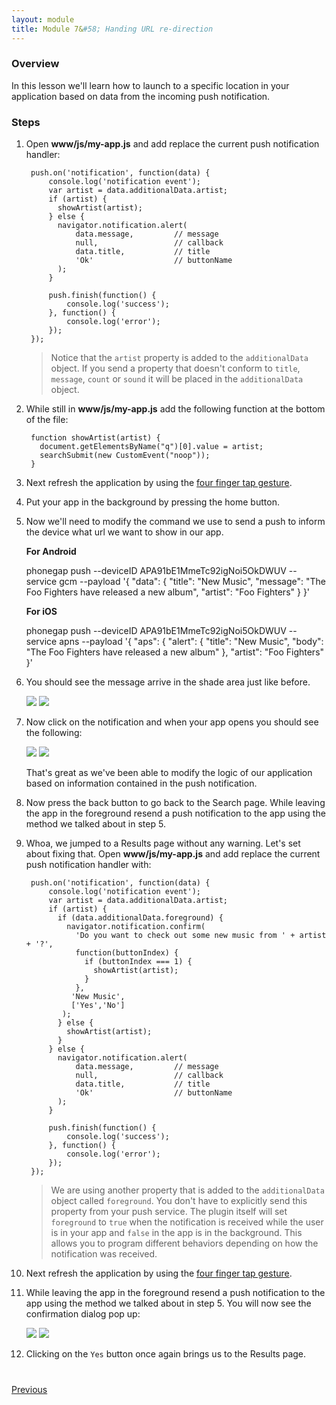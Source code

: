 ```yaml
---
layout: module
title: Module 7&#58; Handing URL re-direction
---
```

### Overview
In this lesson we'll learn how to launch to a specific location in your application based on data from the incoming push notification.

### Steps

1. Open **www/js/my-app.js** and add replace the current push notification handler:

        push.on('notification', function(data) {
            console.log('notification event');
            var artist = data.additionalData.artist;
            if (artist) {
              showArtist(artist);
            } else {
              navigator.notification.alert(
                  data.message,         // message
                  null,                 // callback
                  data.title,           // title
                  'Ok'                  // buttonName
              );         
            }

            push.finish(function() {
                console.log('success');
            }, function() {
                console.log('error');
            });     
        });

   > Notice that the `artist` property is added to the `additionalData` object. If you send a property that doesn't conform to `title`, `message`, `count` or `sound` it will be placed in the `additionalData` object.

2. While still in **www/js/my-app.js** add the following function at the bottom of the file:

        function showArtist(artist) {
          document.getElementsByName("q")[0].value = artist;
          searchSubmit(new CustomEvent("noop"));
        }

3. Next refresh the application by using the [four finger tap gesture](http://docs.phonegap.com/references/developer-app/gestures/).

4. Put your app in the background by pressing the home button.

5. Now we'll need to modify the command we use to send a push to inform the device what url we want to show in our app.

   **For Android**       

      phonegap push --deviceID APA91bE1MmeTc92igNoi5OkDWUV --service gcm --payload '{ "data": { "title": "New Music", "message": "The Foo Fighters have released a new album", "artist": "Foo Fighters" } }'

   **For iOS**            

      phonegap push --deviceID APA91bE1MmeTc92igNoi5OkDWUV --service apns --payload '{ "aps": { "alert": { "title": "New Music", "body": "The Foo Fighters have released a new album" }, "artist": "Foo Fighters" }'

6. You should see the message arrive in the shade area just like before.

    <img class="screenshot" src="images/push8.png"/>
    <img class="screenshot" src="images/push2-ios.png"/>

7. Now click on the notification and when your app opens you should see the following:

    <img class="screenshot" src="images/push4.png"/>
    <img class="screenshot" src="images/push4-ios.png"/>

   That's great as we've been able to modify the logic of our application based on information contained in the push notification.

8. Now press the back button to go back to the Search page. While leaving the app in the foreground resend a push notification to the app using the method we talked about in step 5.

9. Whoa, we jumped to a Results page without any warning. Let's set about fixing that. Open **www/js/my-app.js** and add replace the current push notification handler with:

        push.on('notification', function(data) {
            console.log('notification event');
            var artist = data.additionalData.artist;
            if (artist) {
              if (data.additionalData.foreground) {
                navigator.notification.confirm(
                  'Do you want to check out some new music from ' + artist + '?',
                  function(buttonIndex) {
                    if (buttonIndex === 1) {
                      showArtist(artist);
                    }
                  },
                 'New Music',
                 ['Yes','No']
               );
              } else {
                showArtist(artist);
              }
            } else {
              navigator.notification.alert(
                  data.message,         // message
                  null,                 // callback
                  data.title,           // title
                  'Ok'                  // buttonName
              );         
            }

            push.finish(function() {
                console.log('success');
            }, function() {
                console.log('error');
            });     
        });

   > We are using another property that is added to the `additionalData` object called `foreground`. You don't have to explicitly send this property from your push service. The plugin itself will set `foreground` to `true` when the notification is received while the user is in your app and `false` in the app is in the background. This allows you to program different behaviors depending on how the notification was received.

10. Next refresh the application by using the [four finger tap gesture](http://docs.phonegap.com/references/developer-app/gestures/).

11. While leaving the app in the foreground resend a push notification to the app using the method we talked about in step 5. You will now see the confirmation dialog pop up:

    <img class="screenshot" src="images/push5.png"/>
    <img class="screenshot" src="images/push5-ios.png"/>

12. Clicking on the `Yes` button once again brings us to the Results page.

<div class="row" style="margin-top:40px;">
   <div class="col-sm-12">
       <a href="module6.html" class="btn btn-default"><i class="glyphicon glyphicon-chevron-left"></i> Previous</a>
   </div>
</div>
